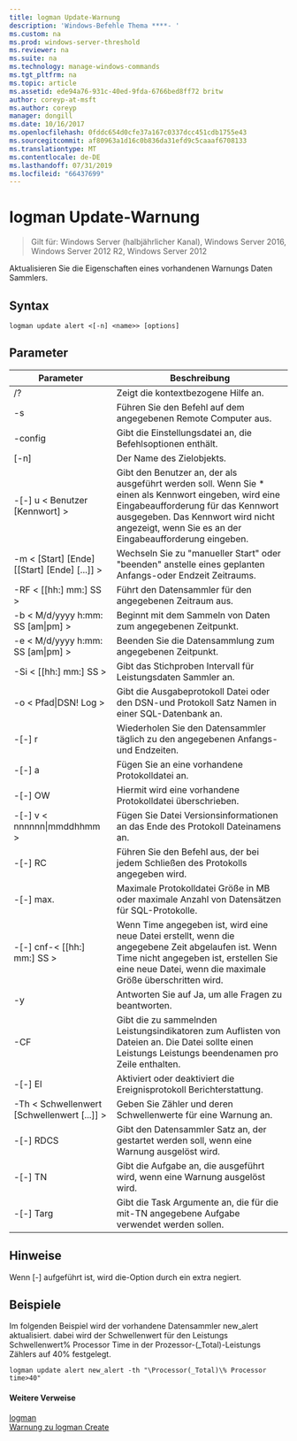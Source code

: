 ```yaml
---
title: logman Update-Warnung
description: 'Windows-Befehle Thema ****- '
ms.custom: na
ms.prod: windows-server-threshold
ms.reviewer: na
ms.suite: na
ms.technology: manage-windows-commands
ms.tgt_pltfrm: na
ms.topic: article
ms.assetid: ede94a76-931c-40ed-9fda-6766bed8ff72 britw
author: coreyp-at-msft
ms.author: coreyp
manager: dongill
ms.date: 10/16/2017
ms.openlocfilehash: 0fddc654d0cfe37a167c0337dcc451cdb1755e43
ms.sourcegitcommit: af80963a1d16c0b836da31efd9c5caaaf6708133
ms.translationtype: MT
ms.contentlocale: de-DE
ms.lasthandoff: 07/31/2019
ms.locfileid: "66437699"
---
```

# <a name="logman-update-alert"></a>logman Update-Warnung

>Gilt für: Windows Server (halbjährlicher Kanal), Windows Server 2016, Windows Server 2012 R2, Windows Server 2012

Aktualisieren Sie die Eigenschaften eines vorhandenen Warnungs Daten Sammlers.  

## <a name="syntax"></a>Syntax  
```  
logman update alert <[-n] <name>> [options]  
```  
## <a name="parameters"></a>Parameter  

|                 Parameter                  |                                                                               Beschreibung                                                                               |
|--------------------------------------------|-------------------------------------------------------------------------------------------------------------------------------------------------------------------------|
|                     /?                     |                                                                    Zeigt die kontextbezogene Hilfe an.                                                                     |
|             -s<computer name>             |                                                          Führen Sie den Befehl auf dem angegebenen Remote Computer aus.                                                          |
|              -config <value>               |                                                         Gibt die Einstellungsdatei an, die Befehlsoptionen enthält.                                                         |
|                [-n]<name>                 |                                                                       Der Name des Zielobjekts.                                                                        |
|          -[-] u < Benutzer [Kennwort] >           | Gibt den Benutzer an, der als ausgeführt werden soll. Wenn Sie \* einen als Kennwort eingeben, wird eine Eingabeaufforderung für das Kennwort ausgegeben. Das Kennwort wird nicht angezeigt, wenn Sie es an der Eingabeaufforderung eingeben. |
| -m < [Start] [Ende] [[Start] [Ende] [...]] > |                                                Wechseln Sie zu "manueller Start" oder "beenden" anstelle eines geplanten Anfangs-oder Endzeit Zeitraums.                                                 |
|             -RF < [[hh:] mm:] SS >             |                                                        Führt den Datensammler für den angegebenen Zeitraum aus.                                                         |
|     -b < M/d/yyyy h:mm: SS [am&#124;pm] >      |                                                              Beginnt mit dem Sammeln von Daten zum angegebenen Zeitpunkt.                                                               |
|     -e < M/d/yyyy h:mm: SS [am&#124;pm] >      |                                                               Beenden Sie die Datensammlung zum angegebenen Zeitpunkt.                                                                |
|             -Si < [[hh:] mm:] SS >             |                                                 Gibt das Stichproben Intervall für Leistungsdaten Sammler an.                                                  |
|           -o < Pfad&#124;DSN! Log >           |                                              Gibt die Ausgabeprotokoll Datei oder den DSN-und Protokoll Satz Namen in einer SQL-Datenbank an.                                               |
|                   -[-] r                    |                                                  Wiederholen Sie den Datensammler täglich zu den angegebenen Anfangs-und Endzeiten.                                                  |
|                   -[-] a                    |                                                                     Fügen Sie an eine vorhandene Protokolldatei an.                                                                     |
|                   -[-] OW                   |                                                                     Hiermit wird eine vorhandene Protokolldatei überschrieben.                                                                     |
|        -[-] v < nnnnnn&#124;mmddhhmm >        |                                                   Fügen Sie Datei Versionsinformationen an das Ende des Protokoll Dateinamens an.                                                   |
|               -[-] RC<task>                |                                                         Führen Sie den Befehl aus, der bei jedem Schließen des Protokolls angegeben wird.                                                          |
|              -[-] max. <value>               |                                                 Maximale Protokolldatei Größe in MB oder maximale Anzahl von Datensätzen für SQL-Protokolle.                                                  |
|           -[-] cnf-< [[hh:] mm:] SS >           |     Wenn Time angegeben ist, wird eine neue Datei erstellt, wenn die angegebene Zeit abgelaufen ist. Wenn Time nicht angegeben ist, erstellen Sie eine neue Datei, wenn die maximale Größe überschritten wird.     |
|                     -y                     |                                                             Antworten Sie auf Ja, um alle Fragen zu beantworten.                                                              |
|               -CF<filename>               |                       Gibt die zu sammelnden Leistungsindikatoren zum Auflisten von Dateien an. Die Datei sollte einen Leistungs Leistungs beendenamen pro Zeile enthalten.                        |
|                   -[-] El                   |                                                                Aktiviert oder deaktiviert die Ereignisprotokoll Berichterstattung.                                                                 |
|     -Th < Schwellenwert [Schwellenwert [...]] >      |                                                        Geben Sie Zähler und deren Schwellenwerte für eine Warnung an.                                                        |
|              -[-] RDCS<name>               |                                                     Gibt den Datensammler Satz an, der gestartet werden soll, wenn eine Warnung ausgelöst wird.                                                      |
|               -[-] TN<task>                |                                                             Gibt die Aufgabe an, die ausgeführt wird, wenn eine Warnung ausgelöst wird.                                                              |
|            -[-] Targ<argument>             |                                               Gibt die Task Argumente an, die für die mit-TN angegebene Aufgabe verwendet werden sollen.                                                |

## <a name="remarks"></a>Hinweise  
Wenn [-] aufgeführt ist, wird die-Option durch ein extra negiert.  
## <a name="BKMK_examples"></a>Beispiele  
Im folgenden Beispiel wird der vorhandene Datensammler new_alert aktualisiert. dabei wird der Schwellenwert für den Leistungs Schwellenwert% Processor Time in der Prozessor-(_Total)-Leistungs Zählers auf 40% festgelegt.  
```  
logman update alert new_alert -th "\Processor(_Total)\% Processor time>40"  
```  
#### <a name="additional-references"></a>Weitere Verweise  
[logman](logman.md)  
[Warnung zu logman Create](logman-create-alert.md)  
